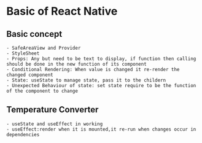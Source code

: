 # Basic of React Native

## Basic concept
    - SafeAreaView and Provider
    - StyleSheet
    - Props: Any but need to be text to display, if function then calling should be done in the new function of its component
    - Conditional Rendering: When value is changed it re-render the changed component
    - State: useState to manage state, pass it to the childern
    - Unexpected Behaviour of state: set state require to be the function of the component to change

## Temperature Converter
    - useState and useEffect in working
    - useEffect:render when it is mounted,it re-run when changes occur in  dependencies